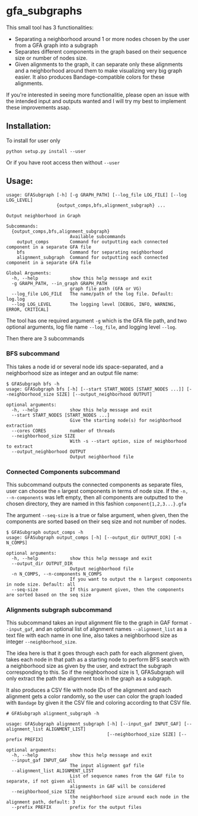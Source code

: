 # gfa_subgraphs
This small tool has 3 functionalities:
* Separating a neighborhood around 1 or more nodes chosen by the user from a GFA graph into a subgraph
* Separates different components in the graph based on their sequence size or number of nodes size.
* Given alignments to the graph, it can separate only these alignments and a neighborhood around them to make visualizing very big graph easier. It also produces Bandage-compatible colors for these alignments.

If you're interested in seeing more functionalitie, please open an issue with the intended input and outputs wanted and I will try my best to implement these improvements asap.
## Installation:
To install for user only
```
python setup.py install --user
```

Or if you have root access then without `--user`

## Usage:
```
usage: GFASubgraph [-h] [-g GRAPH_PATH] [--log_file LOG_FILE] [--log LOG_LEVEL]
                   {output_comps,bfs,alignment_subgraph} ...

Output neighborhood in Graph

Subcommands:
  {output_comps,bfs,alignment_subgraph}
                        Available subcommands
    output_comps        Command for outputting each connected component in a separate GFA file
    bfs                 Command for separating neighborhood
    alignment_subgraph  Command for outputting each connected component in a separate GFA file

Global Arguments:
  -h, --help            show this help message and exit
  -g GRAPH_PATH, --in_graph GRAPH_PATH
                        graph file path (GFA or VG)
  --log_file LOG_FILE   The name/path of the log file. Default: log.log
  --log LOG_LEVEL       The logging level [DEBUG, INFO, WARNING, ERROR, CRITICAL]

```

The tool has one required argument `-g` which is the GFA file path, and two optional arguments, log file name `--log_file`, and 
logging level `--log`.

Then there are 3 subcommands
### BFS subcommand
This takes a node id or several node ids space-separated, and a neighborhood size as integer and an output file name:
```
$ GFASubgraph bfs -h
usage: GFASubgraph bfs [-h] [--start START_NODES [START_NODES ...]] [--neighborhood_size SIZE] [--output_neighborhood OUTPUT]

optional arguments:
  -h, --help            show this help message and exit
  --start START_NODES [START_NODES ...]
                        Give the starting node(s) for neighborhood extraction
  --cores CORES         number of threads
  --neighborhood_size SIZE
                        With -s --start option, size of neighborhood to extract
  --output_neighborhood OUTPUT
                        Output neighborhood file

```

### Connected Components subcommand
This subcommand outputs the connected components as separate files, user can choose the `n` largest components in terms of node size.
If the `-n, --n-components` was left empty, then all components are outputted to the chosen directory, they are named in this fashion `component{1,2,3...}.gfa`

The argument `--seq-size` is a true or false argument, when given, then the components are sorted based on their seq size and not number of nodes.

```
$ GFASubgraph output_comps -h
usage: GFASubgraph output_comps [-h] [--output_dir OUTPUT_DIR] [-n N_COMPS]

optional arguments:
  -h, --help            show this help message and exit
  --output_dir OUTPUT_DIR
                        Output neighborhood file
  -n N_COMPS, --n-components N_COMPS
                        If you want to output the n largest components in node size. Default: all
  --seq-size            If this argument given, then the components are sorted based on the seq size

```

### Alignments subgraph subcommand
This subcommand takes an input alignment file to the graph in GAF format `--input_gaf`, and an optional list 
of alignment names `--alignment_list` as a text file with each name in one line, also takes a neighborhood size as integer `--neighborhood_size`. 

The idea here is that it goes through each path for each alignment given, takes each node in that path as a starting node to perform BFS search with a neighborhood size as given by the user, and extract the subgraph corresponding to this. So if the neighborhood size is 1, GFASubgraph will only extract the path the alignment took in the graph as a subgraph.

It also produces a CSV file with node IDs of the alignment and each alignment gets a color randomly, so the user can color the graph loaded with `Bandage` by given it the CSV file and coloring according to that CSV file.

```
# GFASubgraph alignment_subgraph -h

usage: GFASubgraph alignment_subgraph [-h] [--input_gaf INPUT_GAF] [--alignment_list ALIGNMENT_LIST]
                                      [--neighborhood_size SIZE] [--prefix PREFIX]

optional arguments:
  -h, --help            show this help message and exit
  --input_gaf INPUT_GAF
                        The input alignment gaf file
  --alignment_list ALIGNMENT_LIST
                        List of sequence names from the GAF file to separate, if not given all
                        alignments in GAF will be considered
  --neighborhood_size SIZE
                        the neighborhood size around each node in the alignment path, default: 3
  --prefix PREFIX       prefix for the output files

```